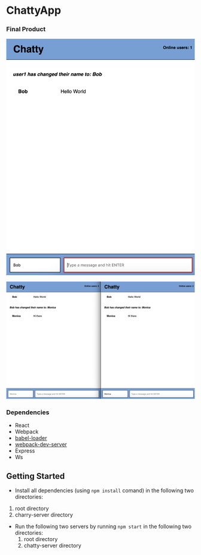 ChattyApp
=====================


### Final Product

!["Screenshot of Overall App"](https://github.com/razali17/chattyapp/blob/master/docs/ChattyApp.png)

!["Screenshot of two cients using the app simultaneously "](https://github.com/razali17/chattyapp/blob/master/docs/MultipleUsers.png)

### Dependencies

* React
* Webpack
* [babel-loader](https://github.com/babel/babel-loader)
* [webpack-dev-server](https://github.com/webpack/webpack-dev-server)
* Express
* Ws

## Getting Started

- Install all dependencies (using `npm install` comand) in the following two directories:
1. root directory
2. charry-server directory
- Run the following two servers by running `npm start` in the following two directories:
  1. root directory
  2. chatty-server directory
